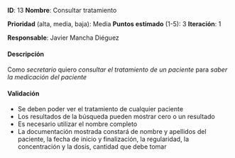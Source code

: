 **ID**: 13
**Nombre**: Consultar tratamiento

**Prioridad** (alta, media, baja): Media
**Puntos estimado** (1-5): 3
**Iteración**: 1

**Responsable**: Javier Mancha Diéguez

#### Descripción

Como *secretario* quiero *consultar el tratamiento de un paciente* para *saber la medicación del paciente*

#### Validación

* Se deben poder ver el tratamiento de cualquier paciente
* Los resultados de la búsqueda pueden mostrar cero o un resultado
* Es necesario utilizar el nombre completo
* La documentación mostrada constará de nombre y apellidos del paciente, la fecha de inicio y finalización, la regularidad, la concentración y la dosis, cantidad que debe tomar

